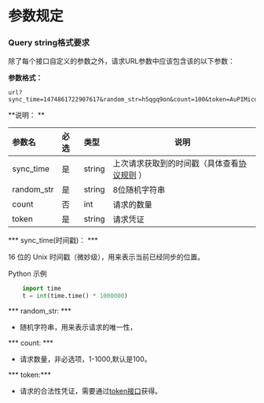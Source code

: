 # 参数规定

### Query string格式要求

除了每个接口自定义的参数之外，请求URL参数中应该包含该的以下参数：

**参数格式：**

```
url?sync_time=1474861722907617&random_str=h5qgq9on&count=100&token=AuPIMicoJZ2PknHwFxHil6zDKyiX2hn9qk5c4GA6kENz4saTTiGvEoq4wlYXP7WX
```

**说明： **

|参数名|必选|类型|说明|
|:----    |:---|:----- |-----   |
|sync_time |是  |string |上次请求获取到的时间戳（具体查看[协议规则](http://doc.liexiong.cc/#/rule/token) ）  |
|random_str     |是  |string | 8位随机字符串    |
|count     |否  |int | 请求的数量    |
|token     |是  |string | 请求凭证   |


*** sync_time(时间戳)： ***

16 位的 Unix 时间戳（微妙级），用来表示当前已经同步的位置。

Python 示例

```python
    import time
    t = int(time.time() * 1000000)
```

*** random_str: ***

- 随机字符串，用来表示请求的唯一性，

*** count: ***
- 请求数量，非必选项，1-1000,默认是100。

*** token:***
- 请求的合法性凭证，需要通过[token接口](http://doc.liexiong.cc/#/%E6%8E%A5%E5%8F%A3%E8%A7%84%E5%88%99/%E5%8D%8F%E8%AE%AE%E8%A7%84%E5%88%99)获得。